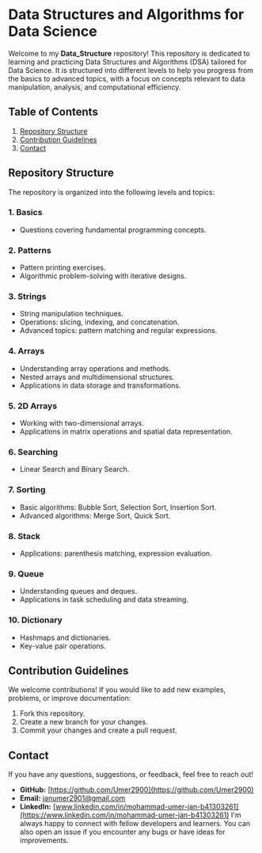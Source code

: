 # Data Structures and Algorithms for Data Science

Welcome to my **Data_Structure** repository! This repository is dedicated to learning and practicing Data Structures and Algorithms (DSA) tailored for Data Science. It is structured into different levels to help you progress from the basics to advanced topics, with a focus on concepts relevant to data manipulation, analysis, and computational efficiency.

## Table of Contents
1. [Repository Structure](#repository-structure)
2. [Contribution Guidelines](#contribution-guidelines)
3. [Contact](#contact)

## Repository Structure

The repository is organized into the following levels and topics:

### 1. Basics
- Questions covering fundamental programming concepts.

### 2. Patterns
- Pattern printing exercises.
- Algorithmic problem-solving with iterative designs.

### 3. Strings
- String manipulation techniques.
- Operations: slicing, indexing, and concatenation.
- Advanced topics: pattern matching and regular expressions.

### 4. Arrays
- Understanding array operations and methods.
- Nested arrays and multidimensional structures.
- Applications in data storage and transformations.

### 5. 2D Arrays
- Working with two-dimensional arrays.
- Applications in matrix operations and spatial data representation.

### 6. Searching
- Linear Search and Binary Search.

### 7. Sorting
- Basic algorithms: Bubble Sort, Selection Sort, Insertion Sort.
- Advanced algorithms: Merge Sort, Quick Sort.

### 8. Stack
- Applications: parenthesis matching, expression evaluation.

### 9. Queue
- Understanding queues and deques.
- Applications in task scheduling and data streaming.

### 10. Dictionary
- Hashmaps and dictionaries.
- Key-value pair operations.



## Contribution Guidelines

We welcome contributions! If you would like to add new examples, problems, or improve documentation:

1. Fork this repository.
2. Create a new branch for your changes.
3. Commit your changes and create a pull request.


## Contact

If you have any questions, suggestions, or feedback, feel free to reach out!

- **GitHub:** [https://github.com/Umer2900](https://github.com/Umer2900)
- **Email:** [janumer2901@gmail.com](mailto:janumer2901@gmail.com)
- **LinkedIn:** [www.linkedin.com/in/mohammad-umer-jan-b41303261](https://www.linkedin.com/in/mohammad-umer-jan-b41303261)
I'm always happy to connect with fellow developers and learners. You can also open an issue if you encounter any bugs or have ideas for improvements.

